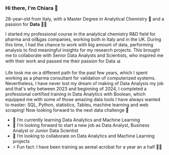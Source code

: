 ### Hi there, I'm Chiara 👋

28-year-old from Italy, with a Master Degree in Analytical Chemistry 🧪 and a passion for **Data** 👩‍🏫    

I started my professional course in the analytical chemistry R&D field for pharma and oil&gas companies, working both in Italy and in the UK. During this time, I had the chance to work with big amount of data, performing analysis to find meaningful insights for my research projects. This brought me to collaborate with Senior Data Analysts and Scientists, who inspired me with their work and passed me their passion for Data 📊  

Life took me on a different path for the past few years, which I spent working as a pharma consultant for validation of computerized systems. Nevertheless, I have never lost my dream of making of Data Analysis my job and that's why between 2023 and beginning of 2024, I completed a professional certified training in Data Analytics with Boolean, which equipped me with some of those amazing data tools I have always wanted to master: SQL, Python, statistics, Tableu, machine learning and web scraping! Now looking forward to the next data challenge 💪

- 🌱 I’m currently learning Data Analytics and Machine Learning
- 💼 I'm looking forward to start a new job as Data Analyst, Business Analyst or Junior Data Scientist
- 👯 I’m looking to collaborate on Data Analytics and Machine Learning projects
- ⚡ Fun fact: I have been training as aereal acrobat for a year an a half 🤸‍♀️
